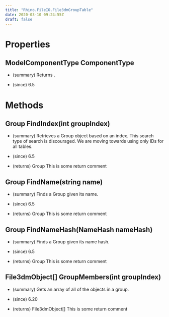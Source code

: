 ```yaml
---
title: "Rhino.FileIO.File3dmGroupTable"
date: 2020-03-10 09:24:55Z
draft: false
---
```


# Properties
## ModelComponentType ComponentType
- (summary) 
     Returns .
     
- (since) 6.5
# Methods
## Group FindIndex(int groupIndex)
- (summary) 
     Retrieves a Group object based on an index. This search type of search is discouraged.
     We are moving towards using only IDs for all tables.
     
- (since) 6.5
- (returns) Group This is some return comment
## Group FindName(string name)
- (summary) 
     Finds a Group given its name.
     
- (since) 6.5
- (returns) Group This is some return comment
## Group FindNameHash(NameHash nameHash)
- (summary) 
     Finds a Group given its name hash.
     
- (since) 6.5
- (returns) Group This is some return comment
## File3dmObject[] GroupMembers(int groupIndex)
- (summary) 
     Gets an array of all of the objects in a group.
     
- (since) 6.20
- (returns) File3dmObject[] This is some return comment
